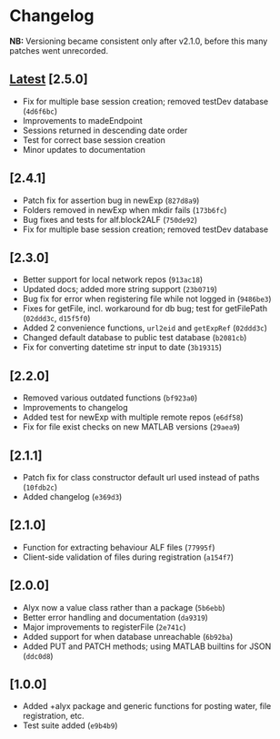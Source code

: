 # Changelog

**NB:** Versioning became consistent only after v2.1.0, before this many patches went unrecorded.

## [Latest](https://github.com/cortex-lab/alyx-matlab/commits/master) [2.5.0]

- Fix for multiple base session creation; removed testDev database (`4d6f6bc`)
- Improvements to madeEndpoint
- Sessions returned in descending date order
- Test for correct base session creation
- Minor updates to documentation

## [2.4.1]

- Patch fix for assertion bug in newExp (`827d8a9`)
- Folders removed in newExp when mkdir fails (`173b6fc`)
- Bug fixes and tests for alf.block2ALF (`750de92`)
- Fix for multiple base session creation; removed testDev database

## [2.3.0]

- Better support for local network repos (`913ac18`)
- Updated docs; added more string support (`23b0719`)
- Bug fix for error when registering file while not logged in (`9486be3`)
- Fixes for getFile, incl. workaround for db bug; test for getFilePath (`02ddd3c`, `d15f5f0`)
- Added 2 convenience functions, `url2eid` and `getExpRef` (`02ddd3c`)
- Changed default database to public test database (`b2081cb`)
- Fix for converting datetime str input to date (`3b19315`)

## [2.2.0]

- Removed various outdated functions (`bf923a0`)
- Improvements to changelog
- Added test for newExp with multiple remote repos (`e6df58`)
- Fix for file exist checks on new MATLAB versions (`29aea9`)

## [2.1.1]

- Patch fix for class constructor default url used instead of paths (`10fdb2c`)
- Added changelog (`e369d3`)

## [2.1.0]

- Function for extracting behaviour ALF files (`77995f`)
- Client-side validation of files during registration (`a154f7`)

## [2.0.0]

- Alyx now a value class rather than a package (`5b6ebb`)
- Better error handling and documentation (`da9319`)
- Major improvements to registerFile (`2e741c`)
- Added support for when database unreachable (`6b92ba`)
- Added PUT and PATCH methods; using MATLAB builtins for JSON (`ddc0d8`)

## [1.0.0]

- Added +alyx package and generic functions for posting water, file registration, etc.
- Test suite added (`e9b4b9`)
